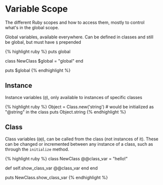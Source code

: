 # Variable Scope

The different Ruby scopes and how to access them, mostly to control what's in the global scope.

Global variables, available everywhere. Can be defined in classes and still be global, but must have `$` prepended

{% highlight ruby %}
puts global

class NewClass
  $global = "global"
end

puts $global
{% endhighlight %}

## Instance

Instance variables (`@`), only available to instances of specific classes

{% highlight ruby %}
Object = Class.new('string')   # would be initialized as "@string" in the class
puts Object.string
{% endhighlight %}

## Class

Class variables (`@@`), can be called from the class (not instances of it). These can be changed or incremented between any instance of a class, such as through the `initialize` method.

{% highlight ruby %}
class NewClass
  @@class_var = "hello!"

  def self.show_class_var
    @@class_var
  end
end

puts NewClass.show_class_var
{% endhighlight %}
